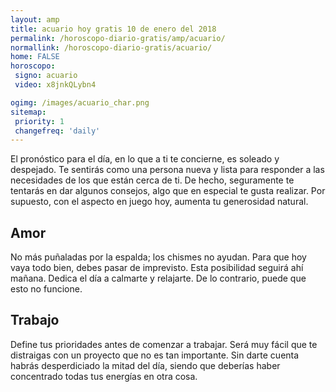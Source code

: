 ```yaml
---
layout: amp
title: acuario hoy gratis 10 de enero del 2018 
permalink: /horoscopo-diario-gratis/amp/acuario/
normallink: /horoscopo-diario-gratis/acuario/
home: FALSE
horoscopo:
 signo: acuario
 video: x8jnkQLybn4

ogimg: /images/acuario_char.png
sitemap:
 priority: 1
 changefreq: 'daily'
---
```



El pronóstico para el día, en lo que a ti te concierne, es soleado y despejado. Te sentirás como una persona nueva y lista para responder a las necesidades de los que están cerca de ti. De hecho, seguramente te tentarás en dar algunos consejos, algo que en especial te gusta realizar. Por supuesto, con el aspecto en juego hoy, aumenta tu generosidad natural.

## Amor

No más puñaladas por la espalda; los chismes no ayudan. Para que hoy vaya todo bien, debes pasar de imprevisto. Esta posibilidad seguirá ahí mañana. Dedica el día a calmarte y relajarte. De lo contrario, puede que esto no funcione.

## Trabajo

Define tus prioridades antes de comenzar a trabajar. Será muy fácil que te distraigas con un proyecto que no es tan importante. Sin darte cuenta habrás desperdiciado la mitad del día, siendo que deberías haber concentrado todas tus energías en otra cosa.